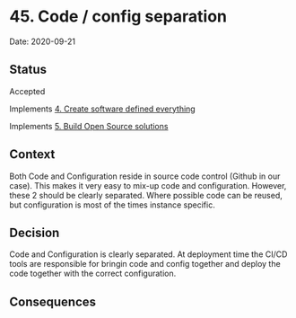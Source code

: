# 45. Code / config separation

Date: 2020-09-21

## Status

Accepted

Implements [4. Create software defined everything](0004-create-software-defined-everything.md)

Implements [5. Build Open Source solutions](0005-build-open-source-solutions.md)

## Context

Both Code and Configuration reside in source code control (Github in our case). This makes it very easy to mix-up code and configuration. However, these 2 should be clearly separated. Where possible code can be reused, but configuration is most of the times instance specific.

## Decision

Code and Configuration is clearly separated. At deployment time the CI/CD tools are responsible for bringin code and config together and deploy the code together with the correct configuration.

## Consequences
